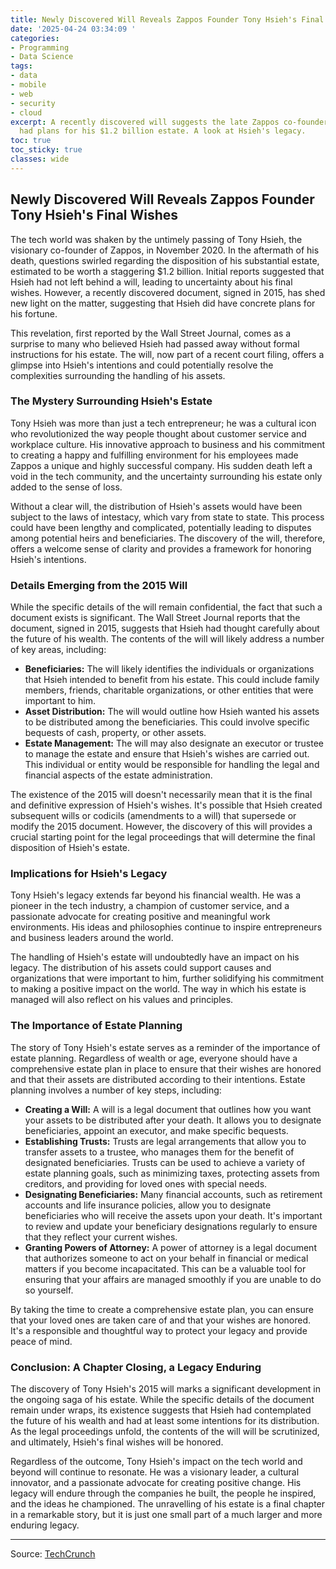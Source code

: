 ```yaml
---
title: Newly Discovered Will Reveals Zappos Founder Tony Hsieh's Final Wishes
date: '2025-04-24 03:34:09 '
categories:
- Programming
- Data Science
tags:
- data
- mobile
- web
- security
- cloud
excerpt: A recently discovered will suggests the late Zappos co-founder Tony Hsieh
  had plans for his $1.2 billion estate. A look at Hsieh's legacy.
toc: true
toc_sticky: true
classes: wide
---
```


## Newly Discovered Will Reveals Zappos Founder Tony Hsieh's Final Wishes

The tech world was shaken by the untimely passing of Tony Hsieh, the visionary co-founder of Zappos, in November 2020. In the aftermath of his death, questions swirled regarding the disposition of his substantial estate, estimated to be worth a staggering $1.2 billion. Initial reports suggested that Hsieh had not left behind a will, leading to uncertainty about his final wishes. However, a recently discovered document, signed in 2015, has shed new light on the matter, suggesting that Hsieh did have concrete plans for his fortune.

This revelation, first reported by the Wall Street Journal, comes as a surprise to many who believed Hsieh had passed away without formal instructions for his estate. The will, now part of a recent court filing, offers a glimpse into Hsieh's intentions and could potentially resolve the complexities surrounding the handling of his assets.

### The Mystery Surrounding Hsieh's Estate

Tony Hsieh was more than just a tech entrepreneur; he was a cultural icon who revolutionized the way people thought about customer service and workplace culture. His innovative approach to business and his commitment to creating a happy and fulfilling environment for his employees made Zappos a unique and highly successful company. His sudden death left a void in the tech community, and the uncertainty surrounding his estate only added to the sense of loss.

Without a clear will, the distribution of Hsieh's assets would have been subject to the laws of intestacy, which vary from state to state. This process could have been lengthy and complicated, potentially leading to disputes among potential heirs and beneficiaries. The discovery of the will, therefore, offers a welcome sense of clarity and provides a framework for honoring Hsieh's intentions.

### Details Emerging from the 2015 Will

While the specific details of the will remain confidential, the fact that such a document exists is significant. The Wall Street Journal reports that the document, signed in 2015, suggests that Hsieh had thought carefully about the future of his wealth. The contents of the will will likely address a number of key areas, including:

*   **Beneficiaries:** The will likely identifies the individuals or organizations that Hsieh intended to benefit from his estate. This could include family members, friends, charitable organizations, or other entities that were important to him.
*   **Asset Distribution:** The will would outline how Hsieh wanted his assets to be distributed among the beneficiaries. This could involve specific bequests of cash, property, or other assets.
*   **Estate Management:** The will may also designate an executor or trustee to manage the estate and ensure that Hsieh's wishes are carried out. This individual or entity would be responsible for handling the legal and financial aspects of the estate administration.

The existence of the 2015 will doesn't necessarily mean that it is the final and definitive expression of Hsieh's wishes. It's possible that Hsieh created subsequent wills or codicils (amendments to a will) that supersede or modify the 2015 document. However, the discovery of this will provides a crucial starting point for the legal proceedings that will determine the final disposition of Hsieh's estate.

### Implications for Hsieh's Legacy

Tony Hsieh's legacy extends far beyond his financial wealth. He was a pioneer in the tech industry, a champion of customer service, and a passionate advocate for creating positive and meaningful work environments. His ideas and philosophies continue to inspire entrepreneurs and business leaders around the world.

The handling of Hsieh's estate will undoubtedly have an impact on his legacy. The distribution of his assets could support causes and organizations that were important to him, further solidifying his commitment to making a positive impact on the world. The way in which his estate is managed will also reflect on his values and principles.

### The Importance of Estate Planning

The story of Tony Hsieh's estate serves as a reminder of the importance of estate planning. Regardless of wealth or age, everyone should have a comprehensive estate plan in place to ensure that their wishes are honored and that their assets are distributed according to their intentions. Estate planning involves a number of key steps, including:

*   **Creating a Will:** A will is a legal document that outlines how you want your assets to be distributed after your death. It allows you to designate beneficiaries, appoint an executor, and make specific bequests.
*   **Establishing Trusts:** Trusts are legal arrangements that allow you to transfer assets to a trustee, who manages them for the benefit of designated beneficiaries. Trusts can be used to achieve a variety of estate planning goals, such as minimizing taxes, protecting assets from creditors, and providing for loved ones with special needs.
*   **Designating Beneficiaries:** Many financial accounts, such as retirement accounts and life insurance policies, allow you to designate beneficiaries who will receive the assets upon your death. It's important to review and update your beneficiary designations regularly to ensure that they reflect your current wishes.
*   **Granting Powers of Attorney:** A power of attorney is a legal document that authorizes someone to act on your behalf in financial or medical matters if you become incapacitated. This can be a valuable tool for ensuring that your affairs are managed smoothly if you are unable to do so yourself.

By taking the time to create a comprehensive estate plan, you can ensure that your loved ones are taken care of and that your wishes are honored. It's a responsible and thoughtful way to protect your legacy and provide peace of mind.

### Conclusion: A Chapter Closing, a Legacy Enduring

The discovery of Tony Hsieh's 2015 will marks a significant development in the ongoing saga of his estate. While the specific details of the document remain under wraps, its existence suggests that Hsieh had contemplated the future of his wealth and had at least some intentions for its distribution. As the legal proceedings unfold, the contents of the will will be scrutinized, and ultimately, Hsieh's final wishes will be honored.

Regardless of the outcome, Tony Hsieh's impact on the tech world and beyond will continue to resonate. He was a visionary leader, a cultural innovator, and a passionate advocate for creating positive change. His legacy will endure through the companies he built, the people he inspired, and the ideas he championed. The unravelling of his estate is a final chapter in a remarkable story, but it is just one small part of a much larger and more enduring legacy.


---

Source: [TechCrunch](https://techcrunch.com/2025/04/23/mystery-will-may-reveal-zappos-founders-final-wishes/)